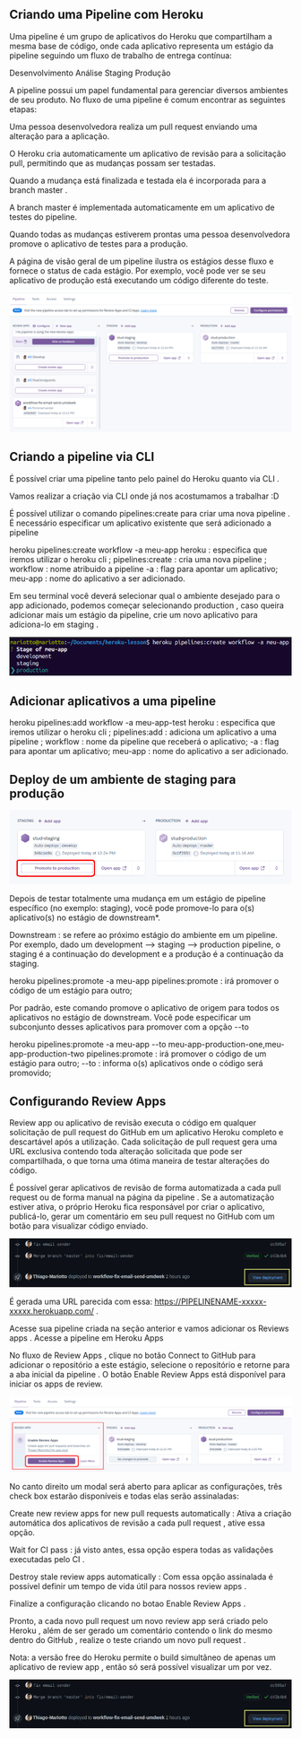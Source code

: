 ## Criando uma Pipeline com Heroku

Uma pipeline é um grupo de aplicativos do Heroku que compartilham a mesma base de código, onde cada aplicativo representa um estágio da pipeline seguindo um fluxo de trabalho de entrega contínua:

Desenvolvimento
Análise
Staging
Produção

A pipeline possui um papel fundamental para gerenciar diversos ambientes de seu produto. No fluxo de uma pipeline é comum encontrar as seguintes etapas:

Uma pessoa desenvolvedora realiza um pull request enviando uma alteração para a aplicação.

O Heroku cria automaticamente um aplicativo de revisão para a solicitação pull, permitindo que as mudanças possam ser testadas.

Quando a mudança está finalizada e testada ela é incorporada para a branch master .

A branch master é implementada automaticamente em um aplicativo de testes do pipeline.

Quando todas as mudanças estiverem prontas uma pessoa desenvolvedora promove o aplicativo de testes para a produção.

A página de visão geral de um pipeline ilustra os estágios desse fluxo e fornece o status de cada estágio. Por exemplo, você pode ver se seu aplicativo de produção está executando um código diferente do teste.

<img src='pipeline-heroku.png'/>

## Criando a pipeline via CLI
É possível criar uma pipeline tanto pelo painel do Heroku quanto via CLI .

Vamos realizar a criação via CLI onde já nos acostumamos a trabalhar :D

É possível utilizar o comando pipelines:create para criar uma nova pipeline . É necessário especificar um aplicativo existente que será adicionado a pipeline

heroku pipelines:create workflow -a meu-app
heroku : especifica que iremos utilizar o heroku cli ;
pipelines:create : cria uma nova pipeline ;
workflow : nome atribuido a pipeline
-a : flag para apontar um aplicativo;
meu-app : nome do aplicativo a ser adicionado.

Em seu terminal você deverá selecionar qual o ambiente desejado para o app adicionado, podemos começar selecionando production , caso queira adicionar mais um estágio da pipeline, crie um novo aplicativo para adiciona-lo em staging .

<img src='select-production-cli.png'/>

## Adicionar aplicativos a uma pipeline

heroku pipelines:add workflow -a meu-app-test
heroku : especifica que iremos utilizar o heroku cli ;
pipelines:add : adiciona um aplicativo a uma pipeline ;
workflow : nome da pipeline que receberá o aplicativo;
-a : flag para apontar um aplicativo;
meu-app : nome do aplicativo a ser adicionado.

## Deploy de um ambiente de staging para produção

<img src='staging-production.png'/>

Depois de testar totalmente uma mudança em um estágio de pipeline específico (no exemplo: staging), você pode promove-lo para o(s) aplicativo(s) no estágio de downstream*.

Downstream : se refere ao próximo estágio do ambiente em um pipeline. Por exemplo, dado um development --> staging --> production pipeline, o staging é a continuação do development e a produção é a continuação da staging.

heroku pipelines:promote -a meu-app
pipelines:promote : irá promover o código de um estágio para outro;

Por padrão, este comando promove o aplicativo de origem para todos os aplicativos no estágio de downstream. Você pode especificar um subconjunto desses aplicativos para promover com a opção --to

heroku pipelines:promote -a meu-app --to meu-app-production-one,meu-app-production-two
pipelines:promote : irá promover o código de um estágio para outro;
--to : informa o(s) aplicativos onde o código será promovido;

## Configurando Review Apps
Review app ou aplicativo de revisão executa o código em qualquer solicitação de pull request do GitHub em um aplicativo Heroku completo e descartável após a utilização. Cada solicitação de pull request gera uma URL exclusiva contendo toda alteração solicitada que pode ser compartilhada, o que torna uma ótima maneira de testar alterações do código.

É possível gerar aplicativos de revisão de forma automatizada a cada pull request ou de forma manual na página da pipeline . Se a automatização estiver ativa, o próprio Heroku fica responsável por criar o aplicativo, publicá-lo, gerar um comentário em seu pull request no GitHub com um botão para visualizar código enviado.

<img src='view-deployment-review-8d.png'/>


É gerada uma URL parecida com essa: https://PIPELINENAME-xxxxx-xxxxx.herokuapp.com/ .

Acesse sua pipeline criada na seção anterior e vamos adicionar os Reviews apps . Acesse a pipeline em Heroku Apps

No fluxo de Review Apps , clique no botão Connect to GitHub para adicionar o repositório a este estágio, selecione o repositório e retorne para a aba inicial da pipeline .
O botão Enable Review Apps está disponível para iniciar os apps de review.


<img src='enable-reviews.png'/>

No canto direito um modal será aberto para aplicar as configurações, três check box estarão disponíveis e todas elas serão assinaladas:

Create new review apps for new pull requests automatically : Ativa a criação automática dos aplicativos de revisão a cada pull request , ative essa opção.

Wait for CI pass : já visto antes, essa opção espera todas as validações executadas pelo CI .

Destroy stale review apps automatically : Com essa opção assinalada é possível definir um tempo de vida útil para nossos review apps .

Finalize a configuração clicando no botao Enable Review Apps .

Pronto, a cada novo pull request um novo review app será criado pelo Heroku , além de ser gerado um comentário contendo o link do mesmo dentro do GitHub , realize o teste criando um novo pull request .

Nota: a versão free do Heroku permite o build simultâneo de apenas um aplicativo de review app , então só será possível visualizar um por vez.

<img src='view-deployment-review.png' />

